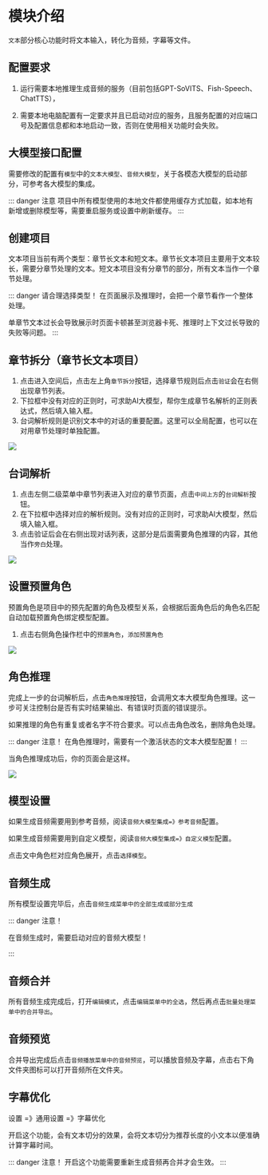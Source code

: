 # 模块介绍

`文本`部分核心功能时将文本输入，转化为音频，字幕等文件。

## 配置要求

1. 运行需要本地推理生成音频的服务（目前包括GPT-SoVITS、Fish-Speech、ChatTTS），

2. 需要本地电脑配置有一定要求并且已启动对应的服务，且服务配置的对应端口号及配置信息都和本地启动一致，否则在使用相关功能时会失败。

## 大模型接口配置

需要修改的配置有`模型`中的`文本大模型`、`音频大模型`，关于各模态大模型的启动部分，可参考各大模型的集成。

::: danger 注意
项目中所有模型使用的本地文件都使用缓存方式加载，如本地有新增或删除模型等，需要重启服务或设置中刷新缓存。
:::

## 创建项目

文本项目当前有两个类型：章节长文本和短文本。章节长文本项目主要用于文本较长，需要分章节处理的文本。短文本项目没有分章节的部分，所有文本当作一个章节处理。

::: danger 请合理选择类型！
在页面展示及推理时，会把一个章节看作一个整体处理。

单章节文本过长会导致展示时页面卡顿甚至浏览器卡死、推理时上下文过长导致的失败等问题。
:::

## 章节拆分（章节长文本项目）

1. 点击进入空间后，点击左上角`章节拆分`按钮，选择章节规则后点击`验证`会在右侧出现章节列表。
2. 下拉框中没有对应的正则时，可求助AI大模型，帮你生成章节名解析的正则表达式，然后填入输入框。
3. 台词解析规则是识别文本中的对话的重要配置。这里可以全局配置，也可以在对用章节处理时单独配置。

![](IMAGE_BASE_URL/files/aigc-platform-doc/8feeae95357a4cbdb88ed869013eca7d.png)

## 台词解析

1. 点击左侧二级菜单中章节列表进入对应的章节页面，点击`中间上方`的`台词解析`按钮。
2. 在下拉框中选择对应的解析规则。没有对应的正则时，可求助AI大模型，然后填入输入框。
3. 点击验证后会在右侧出现对话列表，这部分是后面需要角色推理的内容，其他当作`旁白`处理。

![](IMAGE_BASE_URL/files/aigc-platform-doc/566d6f943f6b43518a63a01da130fe67.png)

## 设置预置角色

预置角色是项目中的预先配置的角色及模型关系，会根据后面角色后的角色名匹配自动加载预置角色绑定模型配置。

1. 点击右侧角色操作栏中的`预置角色`，`添加预置角色`

![](IMAGE_BASE_URL/files/aigc-platform-doc/a521bdfedd954484a02105678ea99609.png)

## 角色推理

完成上一步的台词解析后，点击`角色推理`按钮，会调用文本大模型角色推理。这一步可关注控制台是否有实时结果输出、有错误时页面的错误提示。

如果推理的角色有重复或者名字不符合要求。可以点击角色改名，删除角色处理。

::: danger 注意！
在角色推理时，需要有一个激活状态的文本大模型配置！
:::

当角色推理成功后，你的页面会是这样。

![](IMAGE_BASE_URL/files/aigc-platform-doc/c5f5d5bf7d344fc7810bb47e358fbb2b.png)

## 模型设置

如果生成音频需要用到参考音频，阅读`音频大模型集成=》参考音频`配置。

如果生成音频需要用到自定义模型，阅读`音频大模型集成=》自定义模型`配置。

点击文中角色栏对应角色展开，点击`选择模型`。

## 音频生成

所有模型设置完毕后，点击`音频生成菜单中的全部生成或部分生成`

::: danger 注意！

在音频生成时，需要启动对应的音频大模型！

:::

## 音频合并

所有音频生成完成后，打开`编辑模式`，点击`编辑菜单中的全选`，然后再点击`批量处理菜单中的合并导出`。

## 音频预览

合并导出完成后点击`音频播放菜单中的音频预览`，可以播放音频及字幕，点击右下角文件夹图标可以打开音频所在文件夹。

## 字幕优化

设置 =》通用设置 =》字幕优化

开启这个功能，会有文本切分的效果，会将文本切分为推荐长度的小文本以便准确计算字幕时间。

::: danger 注意！
开启这个功能需要重新生成音频再合并才会生效。
:::